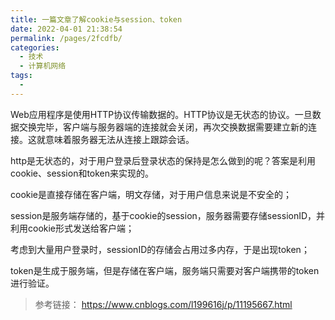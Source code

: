 ```yaml
---
title: 一篇文章了解cookie与session、token
date: 2022-04-01 21:38:54
permalink: /pages/2fcdfb/
categories:
  - 技术
  - 计算机网络
tags:
  - 
---
```


Web应用程序是使用HTTP协议传输数据的。HTTP协议是无状态的协议。一旦数据交换完毕，客户端与服务器端的连接就会关闭，再次交换数据需要建立新的连接。这就意味着服务器无法从连接上跟踪会话。

http是无状态的，对于用户登录后登录状态的保持是怎么做到的呢？答案是利用cookie、session和token来实现的。

cookie是直接存储在客户端，明文存储，对于用户信息来说是不安全的；

session是服务端存储的，基于cookie的session，服务器需要存储sessionID，并利用cookie形式发送给客户端；

考虑到大量用户登录时，sessionID的存储会占用过多内存，于是出现token；

token是生成于服务端，但是存储在客户端，服务端只需要对客户端携带的token进行验证。


> 参考链接：
> https://www.cnblogs.com/l199616j/p/11195667.html